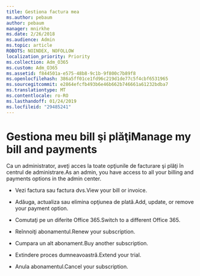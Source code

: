 ```yaml
---
title: Gestiona factura mea
ms.author: pebaum
author: pebaum
manager: mnirkhe
ms.date: 2/26/2018
ms.audience: Admin
ms.topic: article
ROBOTS: NOINDEX, NOFOLLOW
localization_priority: Priority
ms.collection: Adm_O365
ms.custom: Adm_O365
ms.assetid: f844501a-e575-48b8-9c1b-9f800c7b89f8
ms.openlocfilehash: 386a5ff01ce1fd96c219d1de77c5f4cbf6531965
ms.sourcegitcommit: e2864efcfb493b6e46b662b746661a61232bdba7
ms.translationtype: MT
ms.contentlocale: ro-RO
ms.lasthandoff: 01/24/2019
ms.locfileid: "29485241"
---
```

# <a name="manage-my-bill-and-payments"></a><span data-ttu-id="ea06f-102">Gestiona meu bill şi plăţi</span><span class="sxs-lookup"><span data-stu-id="ea06f-102">Manage my bill and payments</span></span>

<span data-ttu-id="ea06f-103">Ca un administrator, aveţi acces la toate opţiunile de facturare şi plăţi în centrul de administrare.</span><span class="sxs-lookup"><span data-stu-id="ea06f-103">As an admin, you have access to all your billing and payments options in the admin center.</span></span>
  
- <span data-ttu-id="ea06f-104">Vezi factura sau factura dvs.</span><span class="sxs-lookup"><span data-stu-id="ea06f-104">View your bill or invoice.</span></span>
    
- <span data-ttu-id="ea06f-105">Adăuga, actualiza sau elimina opţiunea de plată.</span><span class="sxs-lookup"><span data-stu-id="ea06f-105">Add, update, or remove your payment option.</span></span>
    
- <span data-ttu-id="ea06f-106">Comutaţi pe un diferite Office 365.</span><span class="sxs-lookup"><span data-stu-id="ea06f-106">Switch to a different Office 365.</span></span>
    
- <span data-ttu-id="ea06f-107">Reînnoiţi abonamentul.</span><span class="sxs-lookup"><span data-stu-id="ea06f-107">Renew your subscription.</span></span>
    
- <span data-ttu-id="ea06f-108">Cumpara un alt abonament.</span><span class="sxs-lookup"><span data-stu-id="ea06f-108">Buy another subscription.</span></span>
    
- <span data-ttu-id="ea06f-109">Extindere proces dumneavoastră.</span><span class="sxs-lookup"><span data-stu-id="ea06f-109">Extend your trial.</span></span>
    
- <span data-ttu-id="ea06f-110">Anula abonamentul.</span><span class="sxs-lookup"><span data-stu-id="ea06f-110">Cancel your subscription.</span></span>
    

